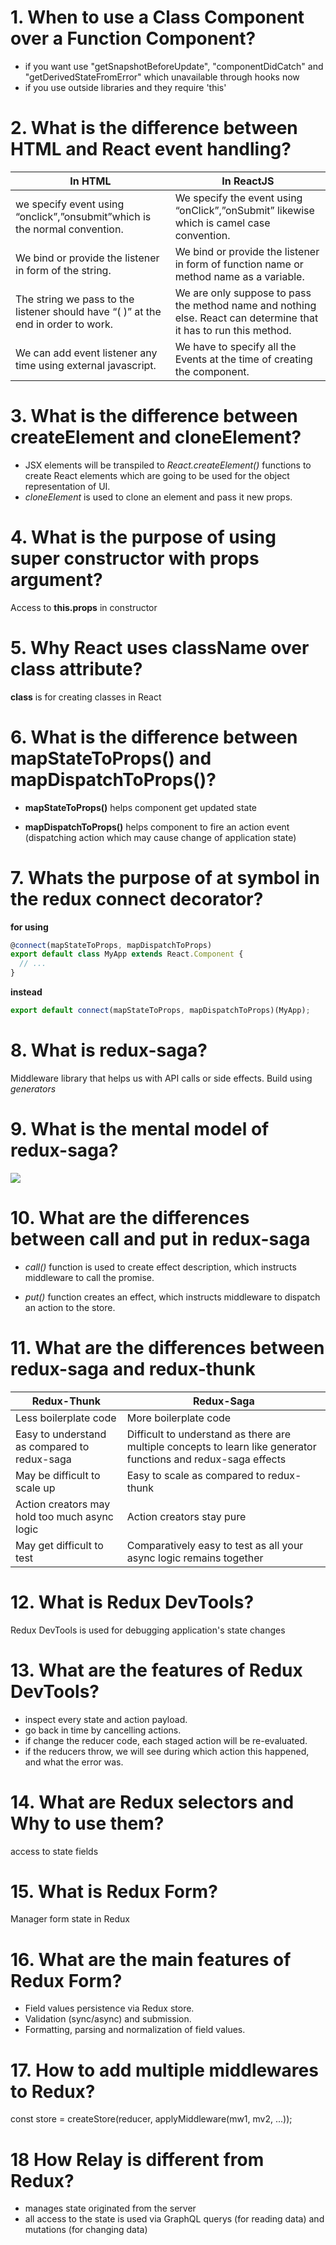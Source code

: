 # 1. When to use a Class Component over a Function Component?

- if you want use "getSnapshotBeforeUpdate", "componentDidCatch" and "getDerivedStateFromError" which unavailable through hooks now
- if you use outside libraries and they require 'this'

# 2. What is the difference between HTML and React event handling?

| In HTML                                                                           | In ReactJS                                                                                                        |
| --------------------------------------------------------------------------------- | ----------------------------------------------------------------------------------------------------------------- |
| we specify event using “onclick”,”onsubmit”which is the normal convention.        | We specify the event using “onClick”,”onSubmit” likewise which is camel case convention.                          |
| We bind or provide the listener in form of the string.                            | We bind or provide the listener in form of function name or method name as a variable.                            |
| The string we pass to the listener should have “( )” at the end in order to work. | We are only suppose to pass the method name and nothing else. React can determine that it has to run this method. |
| We can add event listener any time using external javascript.                     | We have to specify all the Events at the time of creating the component.                                          |

# 3. What is the difference between createElement and cloneElement?

- JSX elements will be transpiled to _React.createElement()_ functions to create React elements which are going to be used for the object representation of UI.
- _cloneElement_ is used to clone an element and pass it new props.

# 4. What is the purpose of using super constructor with props argument?

Access to **this.props** in constructor

# 5. Why React uses className over class attribute?

**class** is for creating classes in React

# 6. What is the difference between mapStateToProps() and mapDispatchToProps()?

- **mapStateToProps()** helps component get updated state

- **mapDispatchToProps()** helps component to fire an action event (dispatching action which may cause change of application state)

# 7. Whats the purpose of at symbol in the redux connect decorator?

**for using**

```jsx
@connect(mapStateToProps, mapDispatchToProps)
export default class MyApp extends React.Component {
  // ...
}
```

**instead**

```jsx
export default connect(mapStateToProps, mapDispatchToProps)(MyApp);
```

# 8. What is redux-saga?

Middleware library that helps us with API calls or side effects.
Build using _generators_

# 9. What is the mental model of redux-saga?

<img src ='./assets/images/saga-mental.png'>

# 10. What are the differences between call and put in redux-saga

- _call()_ function is used to create effect description, which instructs middleware to call the promise.

- _put()_ function creates an effect, which instructs middleware to dispatch an action to the store.

# 11. What are the differences between redux-saga and redux-thunk

| Redux-Thunk                                   | Redux-Saga                                                                                                      |
| --------------------------------------------- | --------------------------------------------------------------------------------------------------------------- |
| Less boilerplate code                         | More boilerplate code                                                                                           |
| Easy to understand as compared to redux-saga  | Difficult to understand as there are multiple concepts to learn like generator functions and redux-saga effects |
| May be difficult to scale up                  | Easy to scale as compared to redux-thunk                                                                        |
| Action creators may hold too much async logic | Action creators stay pure                                                                                       |
| May get difficult to test                     | Comparatively easy to test as all your async logic remains together                                             |

# 12. What is Redux DevTools?

Redux DevTools is used for debugging application's state changes

# 13. What are the features of Redux DevTools?

- inspect every state and action payload.
- go back in time by cancelling actions.
- if change the reducer code, each staged action will be re-evaluated.
- if the reducers throw, we will see during which action this happened, and what the error was.

# 14. What are Redux selectors and Why to use them?

access to state fields

# 15. What is Redux Form?

Manager form state in Redux

# 16. What are the main features of Redux Form?

- Field values persistence via Redux store.
- Validation (sync/async) and submission.
- Formatting, parsing and normalization of field values.

# 17. How to add multiple middlewares to Redux?

const store = createStore(reducer, applyMiddleware(mw1, mv2, ...));

# 18 How Relay is different from Redux?

- manages state originated from the server
- all access to the state is used via GraphQL querys (for reading data) and mutations (for changing data)
